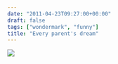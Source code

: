 ```yaml
---
date: "2011-04-23T09:27:00+00:00"
draft: false
tags: ["wondermark", "funny"]
title: "Every parent's dream"
---
```

![](/img/2011-04-23-photo-post/9b1048248144f856ca98e2092eb342f9cf25ed70879257eea309feec31b12403.gif)
